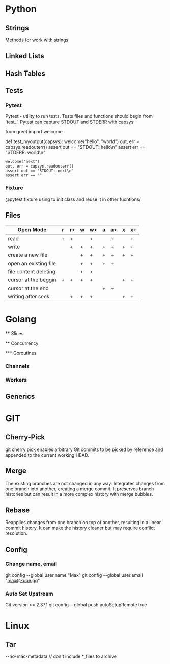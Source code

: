 # Python

## Strings
Methods for work with strings

## Linked Lists

## Hash Tables

## Tests

### Pytest
Pytest - utility to run tests. Tests files and functions should begin from 'test_'.
Pytest can capture STDOUT and STDERR with capsys:

from greet import welcome

def test_myoutput(capsys):
    welcome("hello", "world")
    out, err = capsys.readouterr()
    assert out == "STDOUT: hello\n"
    assert err == "STDERR: world\n"

    welcome("next")
    out, err = capsys.readouterr()
    assert out == "STDOUT: next\n"
    assert err == ""

### Fixture
@pytest.fixture using to init class and reuse it in other fucntions/

## Files

| Open Mode                  | r | r+ | w | w+ | a | a+ | x | x+ |
|----------------------------|---|----|---|----|---|----|---|----|
| read                       | + | +  |   | +  |   | +  |   | +  |
| write                      |   | +  | + | +  | + | +  | + | +  |
| create a new file          |   |    | + | +  | + | +  | + | +  |
| open an existing file      |   |    | + | +  | + | +  |   |    |
| file content deleting      |   |    | + | +  |   |    |   |    |
| cursor at the beggin       | + | +  | + | +  |   |    | + | +  |
| cursor at the end          |   |    |   |    | + | +  |   |    |
| writing after seek         |   | +  | + | +  |   |    | + | +  |



# Golang

** Slices

** Concurrency

*** Goroutines

### Channels

### Workers

## Generics


# GIT

## Cherry-Pick
git cherry pick enables arbitrary Git commits to be picked by reference and appended to the current working HEAD.

## Merge
The existing branches are not changed in any way.
Integrates changes from one branch into another, creating a merge commit. It preserves branch histories but can result in a more complex history with merge bubbles. 

## Rebase
Reapplies changes from one branch on top of another, resulting in a linear commit history. It can make the history cleaner but may require conflict resolution.

## Config

### Change name, email

git config --global user.name "Max"
git config --global user.email "max@kube.gg"

### Auto Set Upstream
Git version >= 2.37.1
git config --global push.autoSetupRemote true

# Linux

## Tar
--no-mac-metadata // don't include *_files to archive
